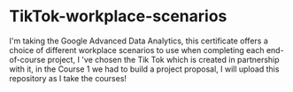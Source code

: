 # TikTok-workplace-scenarios
I'm taking the Google Advanced Data Analytics, this certificate offers a choice of different workplace scenarios to use when completing each end-of-course project, I 've chosen the Tik Tok which is created in partnership with it, in the Course 1 we had to build a project proposal, I will upload this repository as I take the courses! 
